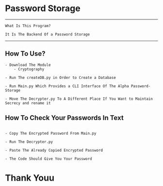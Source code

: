# Password Storage

***
    What Is This Program? 

    It Is The Backend Of a Password Storage
***

## How To Use?
```
- Download The Module 
    - Cryptography

- Run The createDB.py in Order to Create a Database 

- Run Main.py Which Provides a CLI Interface Of The Alpha Password-Storage

- Move The Decrypter.py To A Different Place If You Want to Maintain Secrecy and rename it
```

## How To Check Your Passwords In Text
```

- Copy The Encrypted Password From Main.py

- Run The Decrypter.py

- Paste The Already Copied Encrypted Password

- The Code Should Give You Your Password
```

# Thank Youu